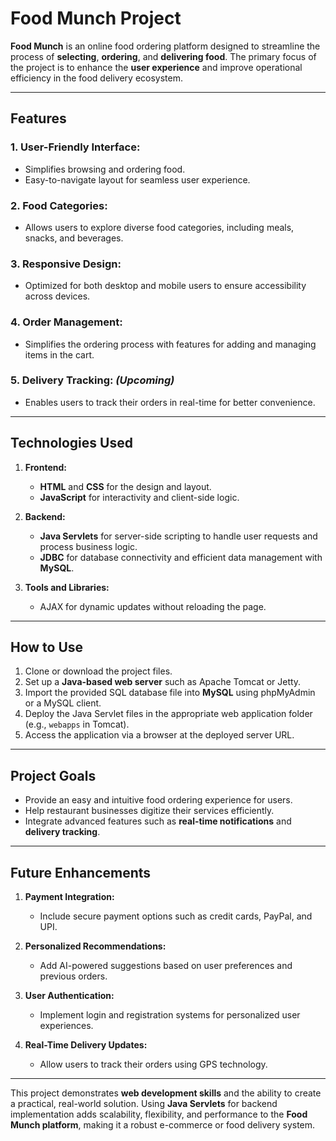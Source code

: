 # Food Munch Project  

**Food Munch** is an online food ordering platform designed to streamline the process of **selecting**, **ordering**, and **delivering food**. The primary focus of the project is to enhance the **user experience** and improve operational efficiency in the food delivery ecosystem.

---

## Features  

### 1. **User-Friendly Interface:**  
- Simplifies browsing and ordering food.  
- Easy-to-navigate layout for seamless user experience.

### 2. **Food Categories:**  
- Allows users to explore diverse food categories, including meals, snacks, and beverages.  

### 3. **Responsive Design:**  
- Optimized for both desktop and mobile users to ensure accessibility across devices.  

### 4. **Order Management:**  
- Simplifies the ordering process with features for adding and managing items in the cart.  

### 5. **Delivery Tracking:** *(Upcoming)*  
- Enables users to track their orders in real-time for better convenience.  

---

## Technologies Used  

1. **Frontend:**  
   - **HTML** and **CSS** for the design and layout.  
   - **JavaScript** for interactivity and client-side logic.  

2. **Backend:**  
   - **Java Servlets** for server-side scripting to handle user requests and process business logic.  
   - **JDBC** for database connectivity and efficient data management with **MySQL**.  

3. **Tools and Libraries:**  
   - AJAX for dynamic updates without reloading the page.  

---

## How to Use  

1. Clone or download the project files.  
2. Set up a **Java-based web server** such as Apache Tomcat or Jetty.  
3. Import the provided SQL database file into **MySQL** using phpMyAdmin or a MySQL client.  
4. Deploy the Java Servlet files in the appropriate web application folder (e.g., `webapps` in Tomcat).  
5. Access the application via a browser at the deployed server URL.  

---

## Project Goals  

- Provide an easy and intuitive food ordering experience for users.  
- Help restaurant businesses digitize their services efficiently.  
- Integrate advanced features such as **real-time notifications** and **delivery tracking**.  

---

## Future Enhancements  

1. **Payment Integration:**  
   - Include secure payment options such as credit cards, PayPal, and UPI.  

2. **Personalized Recommendations:**  
   - Add AI-powered suggestions based on user preferences and previous orders.  

3. **User Authentication:**  
   - Implement login and registration systems for personalized user experiences.  

4. **Real-Time Delivery Updates:**  
   - Allow users to track their orders using GPS technology.  

---

This project demonstrates **web development skills** and the ability to create a practical, real-world solution. Using **Java Servlets** for backend implementation adds scalability, flexibility, and performance to the **Food Munch platform**, making it a robust e-commerce or food delivery system.
